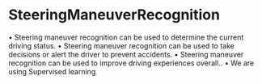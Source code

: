 # SteeringManeuverRecognition
• Steering maneuver recognition can be used to determine the current driving status. • Steering maneuver recognition can be used to take decisions or alert the driver to prevent accidents. • Steering maneuver recognition can be used to improve driving experiences overall.. • We are using Supervised learning
